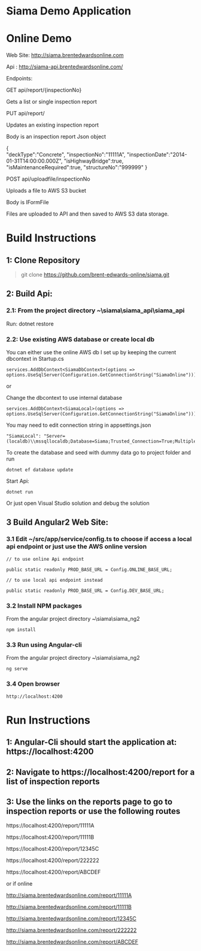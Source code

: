 # Siama Demo Application

# Online Demo

Web Site: http://siama.brentedwardsonline.com

Api : http://siama-api.brentedwardsonline.com/

Endpoints:

GET api/report/{inspectionNo}

Gets a list or single inspection report

PUT api/report/

Updates an existing inspection report

Body is an inspection report Json object

{	
	"deckType":"Concrete",
	"inspectionNo":"11111A",
	"inspectionDate":"2014-01-31T14:00:00.000Z",
	"isHighwayBridge":true,
	"isMaintenanceRequired":true,
	"structureNo":"999999"
}

POST api/uploadfile/inspectionNo

Uploads a file to AWS S3 bucket

Body is IFormFile

Files are uploaded to API and then saved to AWS S3 data storage. 


# Build Instructions

## 1:  Clone Repository
> git clone https://github.com/brent-edwards-online/siama.git

## 2:  Build Api:

### 2.1:  From the project directory ~\siama\siama_api\siama_api

Run: dotnet restore

### 2.2:  Use existing AWS database or create local db

You can either use the online AWS db I set up by keeping the current dbcontext in Startup.cs
```
services.AddDbContext<SiamaDbContext>(options => options.UseSqlServer(Configuration.GetConnectionString("SiamaOnline")));
```
or 

Change the dbcontext to use internal database
```
services.AddDbContext<SiamaLocal>(options => options.UseSqlServer(Configuration.GetConnectionString("SiamaOnline")));
```
You may need to edit connection string in appsettings.json
```
"SiamaLocal": "Server=(localdb)\\mssqllocaldb;Database=Siama;Trusted_Connection=True;MultipleActiveResultSets=true"
```
To create the database and seed with dummy data go to project folder and run 
```
dotnet ef database update
```
Start Api: 
```
dotnet run
```
Or just open Visual Studio solution and debug the solution


## 3 Build Angular2 Web Site:

### 3.1 Edit ~/src/app/service/config.ts to choose if access a local api endpoint or just use the AWS online version
```
// to use online Api endpoint
  
public static readonly PROD_BASE_URL = Config.ONLINE_BASE_URL;

// to use local api endpoint instead

public static readonly PROD_BASE_URL = Config.DEV_BASE_URL;
```
### 3.2 Install NPM packages  

From the angular project directory ~\siama\siama_ng2
```  
npm install
```  
### 3.3 Run using Angular-cli

From the angular project directory ~\siama\siama_ng2
```
ng serve
```  
### 3.4 Open browser
```  
http://localhost:4200
```
# Run Instructions

## 1: Angular-Cli should start the application at: https://localhost:4200
## 2: Navigate to https://localhost:4200/report for a list of inspection reports
## 3: Use the links on the reports page to go to inspection reports or use the following routes
  
  https://localhost:4200/report/11111A
  
  https://localhost:4200/report/11111B
  
  https://localhost:4200/report/12345C
  
  https://localhost:4200/report/222222
  
  https://localhost:4200/report/ABCDEF

or if online

  http://siama.brentedwardsonline.com/report/11111A
  
  http://siama.brentedwardsonline.com/report/11111B
  
  http://siama.brentedwardsonline.com/report/12345C
  
  http://siama.brentedwardsonline.com/report/222222
  
  http://siama.brentedwardsonline.com/report/ABCDEF